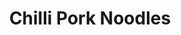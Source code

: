 ---
title: Chilli Pork Noodles
metadata:
  title: Chilli Pork Noodles
  servings: '4'
  course: Main
ingredients:
- name: red pepper
  amount: '1'
- name: noodles
  amount: 4 portions
- name: stock cube
  amount: '1'
- name: pork mince
  amount: 500g
- name: red chilli
  amount: '2'
- name: coconut oil
  amount: 1 tsp
- name: water
  amount: 250 ml
- name: chopped tomatoes
  amount: 400 g
- name: onion
  amount: '1'
- name: green pepper
  amount: '1'
cookware:
- name: frying pan
steps:
- description: Dice the onion.
- description: Add a teaspoon of coconut oil to a frying pan on a high heat, and add
    the diced onion.
- description: Once the onions have softened, add the pork mince and cook until it's
    lightly browned.
- description: Add in chopped tomatoes, stock cube and water.
- description: While that's cooking, chop and then add your red chilli, a red pepper
    and a green pepper.
- description: Simmer for around 30 minutes until the sauce has reduced.
- description: Cook the noodles and then add them to the mince. Stir through and serve.

---